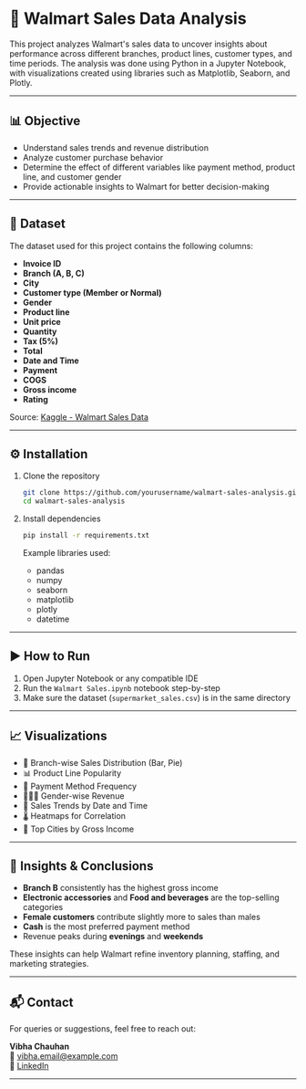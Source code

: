 
# 🛒 Walmart Sales Data Analysis

This project analyzes Walmart's sales data to uncover insights about performance across different branches, product lines, customer types, and time periods. The analysis was done using Python in a Jupyter Notebook, with visualizations created using libraries such as Matplotlib, Seaborn, and Plotly.

---

## 📊 Objective

- Understand sales trends and revenue distribution
- Analyze customer purchase behavior
- Determine the effect of different variables like payment method, product line, and customer gender
- Provide actionable insights to Walmart for better decision-making

---

## 🧾 Dataset

The dataset used for this project contains the following columns:
- **Invoice ID**  
- **Branch (A, B, C)**  
- **City**  
- **Customer type (Member or Normal)**  
- **Gender**  
- **Product line**  
- **Unit price**  
- **Quantity**  
- **Tax (5%)**  
- **Total**  
- **Date and Time**  
- **Payment**  
- **COGS**  
- **Gross income**  
- **Rating**

Source: [Kaggle - Walmart Sales Data](https://www.kaggle.com/datasets/aungpyaeap/supermarket-sales)

---

## ⚙️ Installation

1. Clone the repository  
   ```bash
   git clone https://github.com/yourusername/walmart-sales-analysis.git
   cd walmart-sales-analysis
   ```

2. Install dependencies  
   ```bash
   pip install -r requirements.txt
   ```

   Example libraries used:
   - pandas
   - numpy
   - seaborn
   - matplotlib
   - plotly
   - datetime

---

## ▶️ How to Run

1. Open Jupyter Notebook or any compatible IDE
2. Run the `Walmart Sales.ipynb` notebook step-by-step
3. Make sure the dataset (`supermarket_sales.csv`) is in the same directory

---

## 📈 Visualizations

- 📍 Branch-wise Sales Distribution (Bar, Pie)
- 📊 Product Line Popularity
- 🧾 Payment Method Frequency
- 👨‍👩‍👧 Gender-wise Revenue
- 📅 Sales Trends by Date and Time
- 🌡️ Heatmaps for Correlation
- 📌 Top Cities by Gross Income

---

## 📌 Insights & Conclusions

- **Branch B** consistently has the highest gross income
- **Electronic accessories** and **Food and beverages** are the top-selling categories
- **Female customers** contribute slightly more to sales than males
- **Cash** is the most preferred payment method
- Revenue peaks during **evenings** and **weekends**

These insights can help Walmart refine inventory planning, staffing, and marketing strategies.

---

## 📬 Contact

For queries or suggestions, feel free to reach out:

**Vibha Chauhan**  
📧 vibha.email@example.com  
🔗 [LinkedIn](https://www.linkedin.com/in/yourprofile)

---

